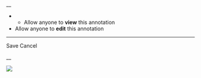 __

  *   * Allow anyone to **view** this annotation
  * Allow anyone to **edit** this annotation



* * *

Save Cancel

__




![](https://bat.bing.com/action/0?ti=56018282&Ver=2&mid=c2d94ba2-e948-4a2a-87bd-625a70bc91cb&sid=201ffde0635411ee902411d77b750559&vid=20202bf0635411ee9ac03f2e618b0b9f&vids=0&msclkid=N&pi=0&lg=en-US&sw=800&sh=600&sc=24&nwd=1&tl=Shortform%20%7C%20An%20Unquiet%20Mind&p=https%3A%2F%2Fwww.shortform.com%2Fapp%2Fbook%2Fan-unquiet-mind%2Fprologue&r=&lt=526&evt=pageLoad&sv=1&rn=239016)
